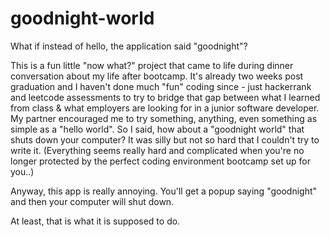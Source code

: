 # goodnight-world
What if instead of hello, the application said "goodnight"?

This is a fun little "now what?" project that came to life during dinner conversation about my life after bootcamp. 
It's already two weeks post graduation and I haven't done much "fun" coding since - just hackerrank and leetcode assessments 
to try to bridge that gap between what I learned from class & what employers are looking for in a junior software developer. 
My partner encouraged me to try something, anything, even something as simple as a "hello world". So I said, how about a "goodnight world" 
that shuts down your computer? It was silly but not so hard that I couldn't try to write it. (Everything seems really hard
and complicated when you're no longer protected by the perfect coding environment bootcamp set up for you..)

Anyway, this app is really annoying. You'll get a popup saying "goodnight" and then your computer will shut down. 

At least, that is what it is supposed to do.

